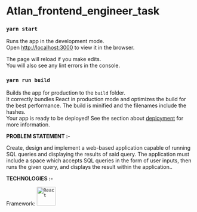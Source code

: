 # Atlan_frontend_engineer_task

  
  ### `yarn start`

Runs the app in the development mode.\
Open [http://localhost:3000](http://localhost:3000) to view it in the browser.

The page will reload if you make edits.\
You will also see any lint errors in the console.

### `yarn run build`

Builds the app for production to the `build` folder.\
It correctly bundles React in production mode and optimizes the build for the best performance.
The build is minified and the filenames include the hashes.\
Your app is ready to be deployed!
See the section about [deployment](https://create-react-app.dev/docs/getting-started/#npm-start-or-yarn-start) for more information. 
</details>    

<strong>PROBLEM STATEMENT :-</strong>

Create, design and implement a web-based application capable of running SQL queries and displaying the results of said query. The application must include a space which accepts SQL queries in the form of user inputs, then runs the given query, and displays the result within the application..

    

**TECHNOLOGIES :-**

 Framework: <code><img height="50" src="https://www.vectorlogo.zone/logos/reactjs/reactjs-ar21.svg" title="React"></code></br>










